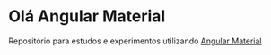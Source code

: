 # Olá Angular Material

Repositório para estudos e experimentos utilizando [Angular Material](https://material.angularjs.org)
